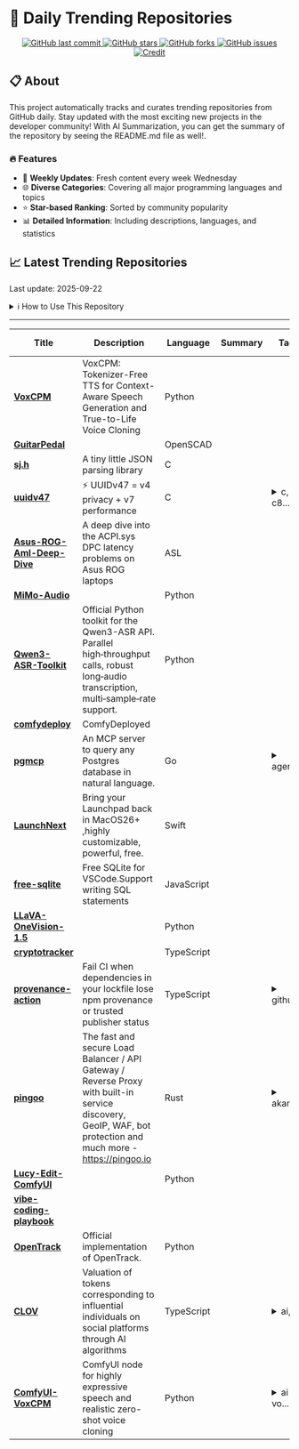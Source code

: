 # 🌟 Daily Trending Repositories

<div align="center">
<a href="https://github.com/marc-ko/daily-trending-repo/commits/main">
    <img src="https://img.shields.io/github/last-commit/marc-ko/daily-trending-repo" alt="GitHub last commit" />
</a>

<a href="https://github.com/marc-ko/daily-trending-repo/stargazers">
    <img src="https://img.shields.io/github/stars/marc-ko/daily-trending-repo" alt="GitHub stars" />
</a>
<a href="https://github.com/marc-ko/daily-trending-repo/network/members">
    <img src="https://img.shields.io/github/forks/marc-ko/daily-trending-repo" alt="GitHub forks" />
</a>
<a href="https://github.com/marc-ko/daily-trending-repo/issues">
    <img src="https://img.shields.io/github/issues/marc-ko/daily-trending-repo" alt="GitHub issues" />
</a>
<a alt="credit" href="https://github.com/zezhishao/DailyArXiv">
 <img src="https://img.shields.io/badge/credit%20-%20Idea%20From%20This%20Repo-blue" alt="Credit">
</a>
</div>

## 📋 About

This project automatically tracks and curates trending repositories from GitHub daily. Stay updated with the most exciting new projects in the developer community! With AI Summarization, you can get the summary of the repository by seeing the README.md file as well!.

### 🔥 Features

- 🔄 **Weekly Updates**: Fresh content every week Wednesday
- 🌐 **Diverse Categories**: Covering all major programming languages and topics
- ⭐ **Star-based Ranking**: Sorted by community popularity
- 📊 **Detailed Information**: Including descriptions, languages, and statistics

## 📈 Latest Trending Repositories

Last update: 2025-09-22

<details>
<summary>ℹ️ How to Use This Repository</summary>

1. **Star & Watch**: Click the 'Star' and 'Watch' buttons to receive weekly email notifications
2. **Browse**: Explore trending repositories organized by popularity
3. **Contribute**: Feel free to open issues or suggest improvements

</details>

---

| **Title** | **Description** | **Language** | **Summary** | **Tags** | **Stars Count** |
| --- | --- | --- | --- | --- | --- |
| **[VoxCPM](https://github.com/OpenBMB/VoxCPM)** | VoxCPM: Tokenizer-Free TTS for Context-Aware Speech Generation and True-to-Life Voice Cloning | Python |  |  | 1077 |
| **[GuitarPedal](https://github.com/torvalds/GuitarPedal)** |  | OpenSCAD |  |  | 643 |
| **[sj.h](https://github.com/rxi/sj.h)** | A tiny little JSON parsing library | C |  |  | 594 |
| **[uuidv47](https://github.com/stateless-me/uuidv47)** | ⚡ UUIDv47 = v4 privacy + v7 performance | C |  | <details><summary>c, c8...</summary><p>c, c89, database, header-only, libpq, postgres, postgresql-extension, siphash, uuid, uuidv4, uuidv7</p></details> | 560 |
| **[Asus-ROG-Aml-Deep-Dive](https://github.com/Zephkek/Asus-ROG-Aml-Deep-Dive)** | A deep dive into the ACPI.sys DPC latency problems on Asus ROG laptops | ASL |  |  | 540 |
| **[MiMo-Audio](https://github.com/XiaomiMiMo/MiMo-Audio)** |  | Python |  |  | 482 |
| **[Qwen3-ASR-Toolkit](https://github.com/QwenLM/Qwen3-ASR-Toolkit)** | Official Python toolkit for the Qwen3-ASR API. Parallel high‑throughput calls, robust long‑audio transcription, multi‑sample‑rate support. | Python |  |  | 447 |
| **[comfydeploy](https://github.com/comfy-deploy/comfydeploy)** | ComfyDeployed |  |  |  | 405 |
| **[pgmcp](https://github.com/subnetmarco/pgmcp)** | An MCP server to query any Postgres database in natural language. | Go |  | <details><summary>agent...</summary><p>agent, agentic-ai, ai, analytics, artificial-intelligence, data-analysis, database, kong, mcp, mcp-server, postgres, postgresql</p></details> | 354 |
| **[LaunchNext](https://github.com/RoversX/LaunchNext)** | Bring your Launchpad back in MacOS26+ ,highly customizable, powerful, free. | Swift |  |  | 336 |
| **[free-sqlite](https://github.com/fjb040911/free-sqlite)** | Free SQLite for VSCode.Support writing SQL statements | JavaScript |  |  | 318 |
| **[LLaVA-OneVision-1.5](https://github.com/EvolvingLMMs-Lab/LLaVA-OneVision-1.5)** |  | Python |  |  | 292 |
| **[cryptotracker](https://github.com/0xcomp/cryptotracker)** |  | TypeScript |  |  | 282 |
| **[provenance-action](https://github.com/danielroe/provenance-action)** | Fail CI when dependencies in your lockfile lose npm provenance or trusted publisher status | TypeScript |  | <details><summary>githu...</summary><p>github-actions, provenance, security, trusted-publishing</p></details> | 267 |
| **[pingoo](https://github.com/pingooio/pingoo)** | The fast and secure Load Balancer / API Gateway / Reverse Proxy with built-in service discovery, GeoIP, WAF, bot protection and much more - https://pingoo.io | Rust |  | <details><summary>akama...</summary><p>akamai, anti-bot, apache2, api, api-gateway, captcha, cloudflare, fastly, firewall, haproxy, load-balancer, nginx, pingoo, proxy, quic, reverse-proxy, rust, security, service-discovery, waf</p></details> | 250 |
| **[Lucy-Edit-ComfyUI](https://github.com/DecartAI/Lucy-Edit-ComfyUI)** |  | Python |  |  | 223 |
| **[vibe-coding-playbook](https://github.com/RiyaParikh0112/vibe-coding-playbook)** |  |  |  |  | 208 |
| **[OpenTrack](https://github.com/GalaxyGeneralRobotics/OpenTrack)** | Official implementation of OpenTrack. | Python |  |  | 198 |
| **[CLOV](https://github.com/Aihy/CLOV)** | Valuation of tokens corresponding to influential individuals on social platforms through AI algorithms | TypeScript |  | <details><summary>ai, a...</summary><p>ai, ai-agents, chatbot</p></details> | 185 |
| **[ComfyUI-VoxCPM](https://github.com/wildminder/ComfyUI-VoxCPM)** | ComfyUI node for highly expressive speech and realistic zero-shot voice cloning | Python |  | <details><summary>ai-vo...</summary><p>ai-voice, audio, comfyui-node, t2s, text-to-speech, tts, voice-cloning, voice-generation</p></details> | 163 |

